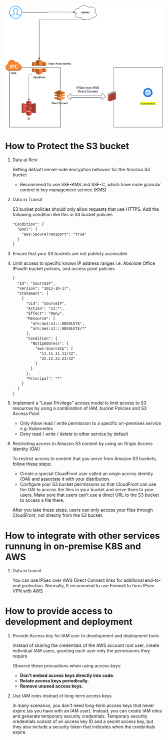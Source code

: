 ![design_docs](./design_docs.png)
# How to Protect the S3 bucket
1. Data at Rest

   Setting defautl server-side encryption behavior for the Amazon S3 bucket 

   - Recommend to use SSE-KMS  and SSE-C, which have more granular control in key management service (KMS)

2. Data in Transit

   S3 bucket policies should only allow requests that use HTTPS. Add the following condition like this in S3 bucket policies

   ```
   "Condition": {
     "Bool": {
       "aws:SecureTransport": "true"
     }
   }
   ```

3. Ensure that your S3 buckets are not publicly accessible

4. Limit access to specific known IP address ranges i.e. Absolute Office IPswith bucket policies, and access point policies

   ```
   {
     "Id": "SourceIP",
     "Version": "2012-10-17",
     "Statement": [
       {
         "Sid": "SourceIP",
         "Action": "s3:*",
         "Effect": "Deny",
         "Resource": [
           "arn:aws:s3:::ABSOLUTE",
           "arn:aws:s3:::ABSOLUTE/*"
         ],
         "Condition": {
           "NotIpAddress": {
             "aws:SourceIp": [
               "11.11.11.11/32",
               "22.22.22.22/32"
             ]
           }
         },
         "Principal": "*"
       }
     ]
   }
   ```

5. Implement a "Least Privilege" access model to limit access to S3 resources by using a combination of IAM, bucket Policies and S3 Access Point

   - Only Allow read / write permission to a specific on-premises service e.g. Kubernetes 
   - Deny read / write / delete to other service by default

6. Restricting access to Amazon S3 content by using an Origin Access Identity (OAI)

   To restrict access to content that you serve from Amazon S3 buckets, follow these steps:.

   - Create a special CloudFront user called an origin access identity (OAI) and associate it with your distribution.
   - Configure your S3 bucket permissions so that CloudFront can use the OAI to access the files in your bucket and serve them to your users. Make sure that users can’t use a direct URL to the S3 bucket to access a file there.

   After you take these steps, users can only access your files through CloudFront, not directly from the S3 bucket.

# How to integrate with other services runnung in on-premise K8S and AWS

1. Data in transit

   You can use IPSec over AWS Direct Connect links for additional end-to-end protection. Normally,  It recommend to use Firewall to form IPsec VPN with AWS 



# How to provide access to development and deployment 

1. Provide Access key for IAM user to development and deployment tools 

   Instead of sharing the credentials of the AWS account root user, create individual IAM users, granting each user only the permissions they require

   Observe these precautions when using access keys:

   - **Don't embed access keys directly into code.**
   - **Rotate access keys periodically.**
   - **Remove unused access keys.**

2. Use IAM roles instead of long-term access keys

   In many scenarios, you don't need long-term access keys that never expire (as you have with an IAM user). Instead, you can create IAM roles and generate temporary security credentials. Temporary security credentials consist of an access key ID and a secret access key, but they also include a security token that indicates when the credentials expire.

   
